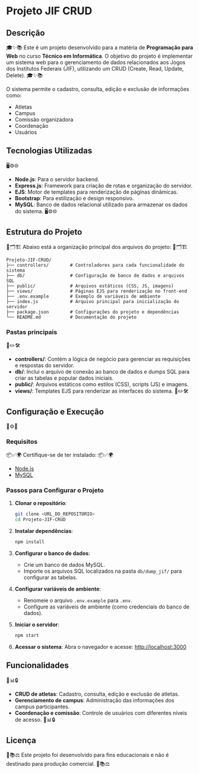 # Projeto JIF CRUD

## Descrição
🎓✨📚 Este é um projeto desenvolvido para a matéria de **Programação para Web** no curso **Técnico em Informática**. O objetivo do projeto é implementar um sistema web para o gerenciamento de dados relacionados aos Jogos dos Institutos Federais (JIF), utilizando um CRUD (Create, Read, Update, Delete). 🎓✨📚

O sistema permite o cadastro, consulta, edição e exclusão de informações como:
- Atletas
- Campus
- Comissão organizadora
- Coordenação
- Usuários

## Tecnologias Utilizadas
🖥️⚙️🌐
- **Node.js**: Para o servidor backend.
- **Express.js**: Framework para criação de rotas e organização do servidor.
- **EJS**: Motor de templates para renderização de páginas dinâmicas.
- **Bootstrap**: Para estilização e design responsivo.
- **MySQL**: Banco de dados relacional utilizado para armazenar os dados do sistema. 🖥️⚙️🌐

## Estrutura do Projeto
📂🗂️🏗️ Abaixo está a organização principal dos arquivos do projeto: 📂🗂️🏗️

```
Projeto-JIF-CRUD/
├── controllers/        # Controladores para cada funcionalidade do sistema
├── db/                 # Configuração de banco de dados e arquivos SQL
├── public/             # Arquivos estáticos (CSS, JS, imagens)
├── views/              # Páginas EJS para renderização no front-end
├── .env.example        # Exemplo de variáveis de ambiente
├── index.js            # Arquivo principal para inicialização do servidor
├── package.json        # Configurações do projeto e dependências
└── README.md           # Documentação do projeto
```

### Pastas principais
📁✏️🛠️
- **controllers/**: Contém a lógica de negócio para gerenciar as requisições e respostas do servidor.
- **db/**: Inclui o arquivo de conexão ao banco de dados e dumps SQL para criar as tabelas e popular dados iniciais.
- **public/**: Arquivos estáticos como estilos (CSS), scripts (JS) e imagens.
- **views/**: Templates EJS para renderizar as interfaces do sistema. 📁✏️🛠️

## Configuração e Execução
🔧⚙️🚀

### Requisitos
📦✅🌍 Certifique-se de ter instalado: 📦✅🌍
- [Node.js](https://nodejs.org/)
- [MySQL](https://www.mysql.com/)

### Passos para Configurar o Projeto
1. **Clonar o repositório**:
   ```bash
   git clone <URL_DO_REPOSITORIO>
   cd Projeto-JIF-CRUD
   ```

2. **Instalar dependências**:
   ```bash
   npm install
   ```

3. **Configurar o banco de dados**:
   - Crie um banco de dados MySQL.
   - Importe os arquivos SQL localizados na pasta `db/dump_jif/` para configurar as tabelas.

4. **Configurar variáveis de ambiente**:
   - Renomeie o arquivo `.env.example` para `.env`.
   - Configure as variáveis de ambiente (como credenciais do banco de dados).

5. **Iniciar o servidor**:
   ```bash
   npm start
   ```

6. **Acessar o sistema**:
   Abra o navegador e acesse: [http://localhost:3000](http://localhost:3000)

## Funcionalidades
📝📊🔒
- **CRUD de atletas**: Cadastro, consulta, edição e exclusão de atletas.
- **Gerenciamento de campus**: Administração das informações dos campus participantes.
- **Coordenação e comissão**: Controle de usuários com diferentes níveis de acesso. 📝📊🔒

## Licença
📜📚⚖️ Este projeto foi desenvolvido para fins educacionais e não é destinado para produção comercial. 📜📚⚖️

